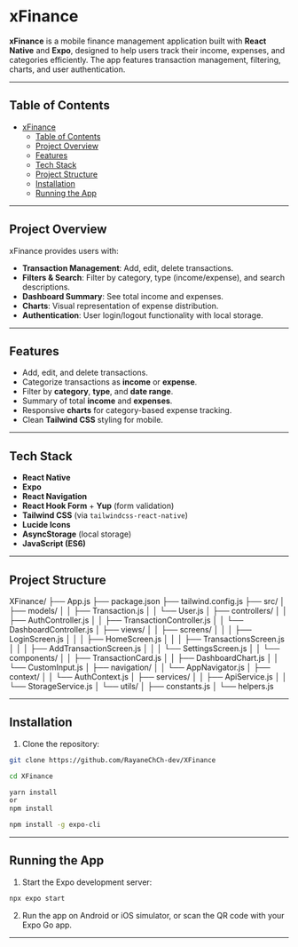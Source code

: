 # xFinance

**xFinance** is a mobile finance management application built with **React Native** and **Expo**, designed to help users track their income, expenses, and categories efficiently. The app features transaction management, filtering, charts, and user authentication.

---

## Table of Contents

- [xFinance](#xfinance)
  - [Table of Contents](#table-of-contents)
  - [Project Overview](#project-overview)
  - [Features](#features)
  - [Tech Stack](#tech-stack)
  - [Project Structure](#project-structure)
  - [Installation](#installation)
  - [Running the App](#running-the-app)

---

## Project Overview

xFinance provides users with:

- **Transaction Management**: Add, edit, delete transactions.  
- **Filters & Search**: Filter by category, type (income/expense), and search descriptions.  
- **Dashboard Summary**: See total income and expenses.  
- **Charts**: Visual representation of expense distribution.  
- **Authentication**: User login/logout functionality with local storage.

---

## Features

- Add, edit, and delete transactions.  
- Categorize transactions as **income** or **expense**.  
- Filter by **category**, **type**, and **date range**.  
- Summary of total **income** and **expenses**.  
- Responsive **charts** for category-based expense tracking.  
- Clean **Tailwind CSS** styling for mobile.  

---

## Tech Stack

- **React Native**  
- **Expo**  
- **React Navigation**  
- **React Hook Form** + **Yup** (form validation)  
- **Tailwind CSS** (via `tailwindcss-react-native`)  
- **Lucide Icons**  
- **AsyncStorage** (local storage)  
- **JavaScript (ES6)**  

---

## Project Structure

XFinance/
├── App.js
├── package.json
├── tailwind.config.js
├── src/
│   ├── models/
│   │   ├── Transaction.js
│   │   └── User.js
│   ├── controllers/
│   │   ├── AuthController.js
│   │   ├── TransactionController.js
│   │   └── DashboardController.js
│   ├── views/
│   │   ├── screens/
│   │   │   ├── LoginScreen.js
│   │   │   ├── HomeScreen.js
│   │   │   ├── TransactionsScreen.js
│   │   │   ├── AddTransactionScreen.js
│   │   │   └── SettingsScreen.js
│   │   └── components/
│   │       ├── TransactionCard.js
│   │       ├── DashboardChart.js
│   │       └── CustomInput.js
│   ├── navigation/
│   │   └── AppNavigator.js
│   ├── context/
│   │   └── AuthContext.js
│   ├── services/
│   │   ├── ApiService.js
│   │   └── StorageService.js
│   └── utils/
│       ├── constants.js
│       └── helpers.js

---

## Installation

1. Clone the repository:

```bash
git clone https://github.com/RayaneChCh-dev/XFinance

cd XFinance
```


```bash
yarn install
or
npm install
```

```bash
npm install -g expo-cli
```
---
## Running the App

1. Start the Expo development server:

```bash
npx expo start
```

2. Run the app on Android or iOS simulator, or scan the QR code with your Expo Go app.

---